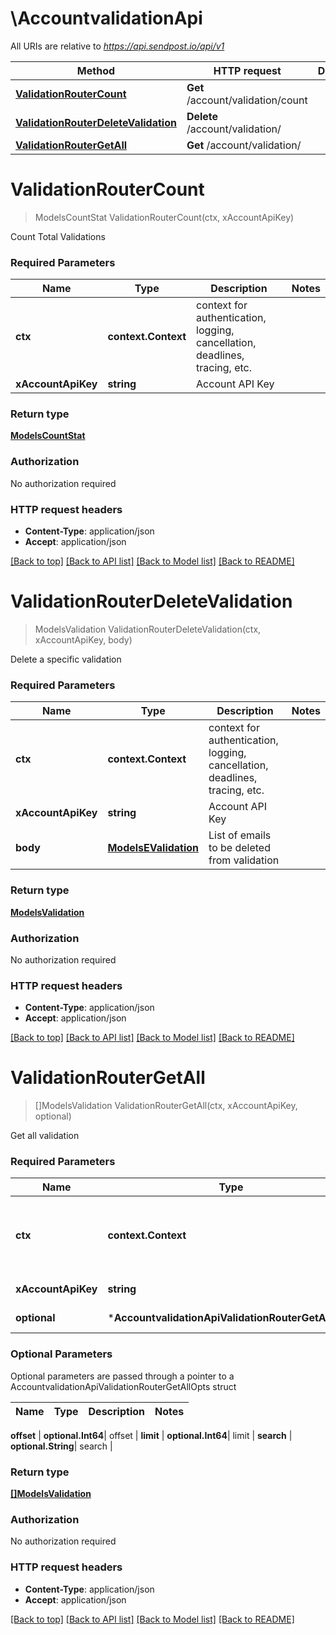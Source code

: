 # \AccountvalidationApi

All URIs are relative to *https://api.sendpost.io/api/v1*

Method | HTTP request | Description
------------- | ------------- | -------------
[**ValidationRouterCount**](AccountvalidationApi.md#ValidationRouterCount) | **Get** /account/validation/count | 
[**ValidationRouterDeleteValidation**](AccountvalidationApi.md#ValidationRouterDeleteValidation) | **Delete** /account/validation/ | 
[**ValidationRouterGetAll**](AccountvalidationApi.md#ValidationRouterGetAll) | **Get** /account/validation/ | 


# **ValidationRouterCount**
> ModelsCountStat ValidationRouterCount(ctx, xAccountApiKey)


Count Total Validations

### Required Parameters

Name | Type | Description  | Notes
------------- | ------------- | ------------- | -------------
 **ctx** | **context.Context** | context for authentication, logging, cancellation, deadlines, tracing, etc.
  **xAccountApiKey** | **string**| Account API Key | 

### Return type

[**ModelsCountStat**](models.CountStat.md)

### Authorization

No authorization required

### HTTP request headers

 - **Content-Type**: application/json
 - **Accept**: application/json

[[Back to top]](#) [[Back to API list]](../README.md#documentation-for-api-endpoints) [[Back to Model list]](../README.md#documentation-for-models) [[Back to README]](../README.md)

# **ValidationRouterDeleteValidation**
> ModelsValidation ValidationRouterDeleteValidation(ctx, xAccountApiKey, body)


Delete a specific validation

### Required Parameters

Name | Type | Description  | Notes
------------- | ------------- | ------------- | -------------
 **ctx** | **context.Context** | context for authentication, logging, cancellation, deadlines, tracing, etc.
  **xAccountApiKey** | **string**| Account API Key | 
  **body** | [**ModelsEValidation**](ModelsEValidation.md)| List of emails to be deleted from validation | 

### Return type

[**ModelsValidation**](models.Validation.md)

### Authorization

No authorization required

### HTTP request headers

 - **Content-Type**: application/json
 - **Accept**: application/json

[[Back to top]](#) [[Back to API list]](../README.md#documentation-for-api-endpoints) [[Back to Model list]](../README.md#documentation-for-models) [[Back to README]](../README.md)

# **ValidationRouterGetAll**
> []ModelsValidation ValidationRouterGetAll(ctx, xAccountApiKey, optional)


Get all validation

### Required Parameters

Name | Type | Description  | Notes
------------- | ------------- | ------------- | -------------
 **ctx** | **context.Context** | context for authentication, logging, cancellation, deadlines, tracing, etc.
  **xAccountApiKey** | **string**| Account API Key | 
 **optional** | ***AccountvalidationApiValidationRouterGetAllOpts** | optional parameters | nil if no parameters

### Optional Parameters
Optional parameters are passed through a pointer to a AccountvalidationApiValidationRouterGetAllOpts struct

Name | Type | Description  | Notes
------------- | ------------- | ------------- | -------------

 **offset** | **optional.Int64**| offset | 
 **limit** | **optional.Int64**| limit | 
 **search** | **optional.String**| search | 

### Return type

[**[]ModelsValidation**](models.Validation.md)

### Authorization

No authorization required

### HTTP request headers

 - **Content-Type**: application/json
 - **Accept**: application/json

[[Back to top]](#) [[Back to API list]](../README.md#documentation-for-api-endpoints) [[Back to Model list]](../README.md#documentation-for-models) [[Back to README]](../README.md)

